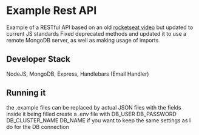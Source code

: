 # Example Rest API
  Example of a RESTful API based on an old [rocketseat video](https://www.youtube.com/watch?v=BN_8bCfVp88) but updated to current JS standards
  Fixed deprecated methods and updated it to use a remote MongoDB server, as well as making usage of imports

## Developer Stack
  NodeJS, MongoDB, Express, Handlebars (Email Handler)

## Running it
  the .example files can be replaced by actual JSON files with the fields inside it being filled
  create a .env file with DB_USER DB_PASSWORD DB_CLUSTER_NAME DB_NAME if you want to keep the same settings as I do for the DB connection
